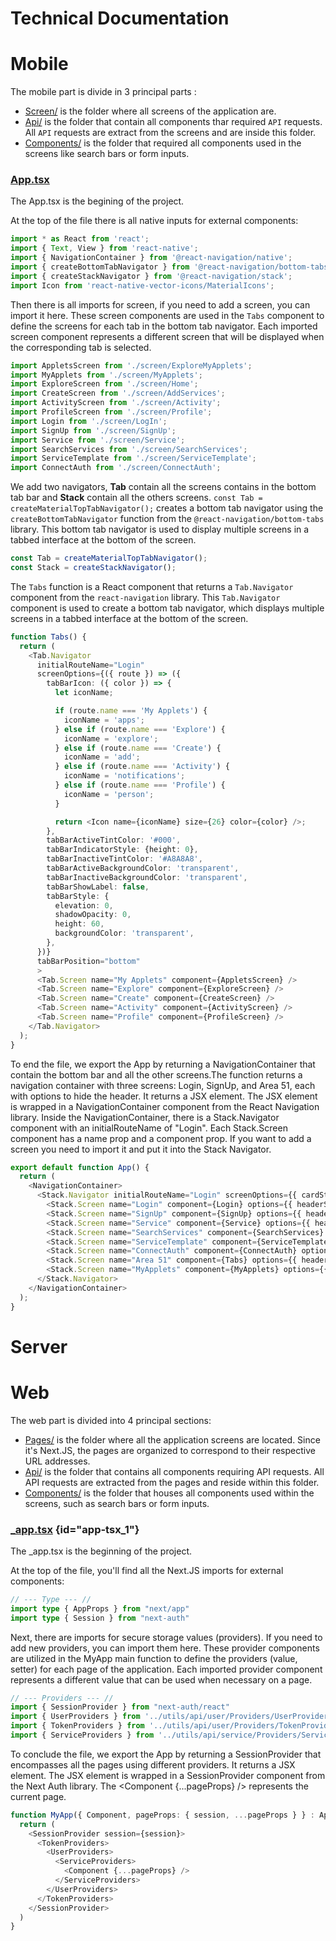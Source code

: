 # Technical Documentation

# Mobile

The mobile part is divide in 3 principal parts :
* [Screen/](Mobile-Screen.md) is the folder where all screens of the application are.
* [Api/](Mobile-API.md) is the folder that contain all components thar required `API` requests. All `API` requests are extract from the screens and are inside this folder.
* [Components/](Mobile-Components.md) is the folder that required all components used in the screens like search bars or form inputs.

### [App.tsx](https://github.com/maelbecel/ARea/blob/master/mobile/Area51/App.tsx)
The App.tsx is the begining of the project.

At the top of the file there is all native inputs for external components:
```typescript
import * as React from 'react';
import { Text, View } from 'react-native';
import { NavigationContainer } from '@react-navigation/native';
import { createBottomTabNavigator } from '@react-navigation/bottom-tabs';
import { createStackNavigator } from '@react-navigation/stack';
import Icon from 'react-native-vector-icons/MaterialIcons';
```

Then there is all imports for screen, if you need to add a screen, you can import it here. These screen
components are used in the `Tabs` component to define the screens for each tab in the bottom tab
navigator. Each imported screen component represents a different screen that will be displayed when
the corresponding tab is selected.
``` typescript
import AppletsScreen from './screen/ExploreMyApplets';
import MyApplets from './screen/MyApplets';
import ExploreScreen from './screen/Home';
import CreateScreen from './screen/AddServices';
import ActivityScreen from './screen/Activity';
import ProfileScreen from './screen/Profile';
import Login from './screen/LogIn';
import SignUp from './screen/SignUp';
import Service from './screen/Service';
import SearchServices from './screen/SearchServices';
import ServiceTemplate from './screen/ServiceTemplate';
import ConnectAuth from './screen/ConnectAuth';
```

We add two navigators, **Tab** contain all the screens contains in the bottom tab bar and **Stack** contain all the others screens.
`const Tab = createMaterialTopTabNavigator();` creates a bottom tab navigator using the
`createBottomTabNavigator` function from the `@react-navigation/bottom-tabs` library. This bottom
tab navigator is used to display multiple screens in a tabbed interface at the bottom of the screen.
```typescript
const Tab = createMaterialTopTabNavigator();
const Stack = createStackNavigator();
```
The `Tabs` function is a React component that returns a `Tab.Navigator` component from the
`react-navigation` library. This `Tab.Navigator` component is used to create a bottom tab navigator,
which displays multiple screens in a tabbed interface at the bottom of the screen.
```typescript
function Tabs() {
  return (
    <Tab.Navigator
      initialRouteName="Login"
      screenOptions={({ route }) => ({
        tabBarIcon: ({ color }) => {
          let iconName;

          if (route.name === 'My Applets') {
            iconName = 'apps';
          } else if (route.name === 'Explore') {
            iconName = 'explore';
          } else if (route.name === 'Create') {
            iconName = 'add';
          } else if (route.name === 'Activity') {
            iconName = 'notifications';
          } else if (route.name === 'Profile') {
            iconName = 'person';
          }

          return <Icon name={iconName} size={26} color={color} />;
        },
        tabBarActiveTintColor: '#000',
        tabBarIndicatorStyle: {height: 0},
        tabBarInactiveTintColor: '#A8A8A8',
        tabBarActiveBackgroundColor: 'transparent',
        tabBarInactiveBackgroundColor: 'transparent',
        tabBarShowLabel: false,
        tabBarStyle: {
          elevation: 0,
          shadowOpacity: 0,
          height: 60,
          backgroundColor: 'transparent',
        },
      })}
      tabBarPosition="bottom"
      >
      <Tab.Screen name="My Applets" component={AppletsScreen} />
      <Tab.Screen name="Explore" component={ExploreScreen} />
      <Tab.Screen name="Create" component={CreateScreen} />
      <Tab.Screen name="Activity" component={ActivityScreen} />
      <Tab.Screen name="Profile" component={ProfileScreen} />
    </Tab.Navigator>
  );
}
```

To end the file, we export the App by returning a NavigationContainer that contain the bottom bar and all the other screens.The function returns a navigation container with three screens: Login, SignUp, and Area 51, each with options to hide the header. It returns a JSX element. The JSX element is wrapped in a NavigationContainer component from the React Navigation library. Inside the NavigationContainer, there is a Stack.Navigator component with an initialRouteName of "Login". Each Stack.Screen component has a name prop and a component prop. If you want to add a screen you need to import it and put it into the Stack Navigator.
```typescript
export default function App() {
  return (
    <NavigationContainer>
      <Stack.Navigator initialRouteName="Login" screenOptions={{ cardStyle: {backgroundColor: "#FFF"}}}>
        <Stack.Screen name="Login" component={Login} options={{ headerShown: false }} />
        <Stack.Screen name="SignUp" component={SignUp} options={{ headerShown: false }} />
        <Stack.Screen name="Service" component={Service} options={{ headerShown: false }} />
        <Stack.Screen name="SearchServices" component={SearchServices} options={{ headerShown: false }} />
        <Stack.Screen name="ServiceTemplate" component={ServiceTemplate} options={{ headerShown: false }} />
        <Stack.Screen name="ConnectAuth" component={ConnectAuth} options={{ headerShown: false }} />
        <Stack.Screen name="Area 51" component={Tabs} options={{ headerShown: false }} />
        <Stack.Screen name="MyApplets" component={MyApplets} options={{ headerShown: false }} />
      </Stack.Navigator>
    </NavigationContainer>
  );
}
```
# Server

# Web

The web part is divided into 4 principal sections:
* [Pages/](Web-Pages1.md) is the folder where all the application screens are located. Since it's Next.JS, the pages are organized to correspond to their respective URL addresses.
* [Api/](Web-Api.md) is the folder that contains all components requiring API requests. All API requests are extracted from the pages and reside within this folder.
* [Components/](Web-Components1.md) is the folder that houses all components used within the screens, such as search bars or form inputs.

### [_app.tsx](https://github.com/maelbecel/ARea/blob/master/web/pages/_app.tsx) {id="app-tsx_1"}
The _app.tsx is the beginning of the project.

At the top of the file, you'll find all the Next.JS imports for external components:
```typescript
// --- Type --- //
import type { AppProps } from "next/app"
import type { Session } from "next-auth"
```

Next, there are imports for secure storage values (providers). If you need to add new providers, you can import them here. These provider components are utilized in the MyApp main function to define the providers (value, setter) for each page of the application. Each imported provider component represents a different value that can be used when necessary on a page.
```typescript
// --- Providers --- //
import { SessionProvider } from "next-auth/react"
import { UserProviders } from '../utils/api/user/Providers/UserProvider'
import { TokenProviders } from '../utils/api/user/Providers/TokenProvider'
import { ServiceProviders } from '../utils/api/service/Providers/ServiceProvider'
```

To conclude the file, we export the App by returning a SessionProvider that encompasses all the pages using different providers. It returns a JSX element. The JSX element is wrapped in a SessionProvider component from the Next Auth library.
The <Component {...pageProps} /> represents the current page.
```typescript
function MyApp({ Component, pageProps: { session, ...pageProps } } : AppProps<{ session: Session }>) {
  return (
    <SessionProvider session={session}>
      <TokenProviders>
        <UserProviders>
          <ServiceProviders>
            <Component {...pageProps} />
          </ServiceProviders>
        </UserProviders>
      </TokenProviders>
    </SessionProvider>
  )
}
```
